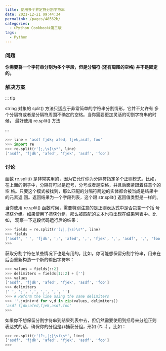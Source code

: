 ```yaml
---
title: 使用多个界定符分割字符串
date: 2021-12-21 09:44:34
permalink: /pages/48562b/
categories:
  - 《Python Cookbook》第三版
tags:
  - Python
---
```


### 问题

**你需要将一个字符串分割为多个字段，但是分隔符 (还有周围的空格) 并不是固定 的。**

### 解决方案

::: tip

string 对象的 split() 方法只适应于非常简单的字符串分割情形，它并不允许有 多个分隔符或者是分隔符周围不确定的空格。当你需要更加灵活的切割字符串的时候， 最好使用 re.split() 方法

:::

```python
>>> line = 'asdf fjdk; afed, fjek,asdf, foo'
>>> import re
>>> re.split(r'[;,\s]\s*', line)
['asdf', 'fjdk', 'afed', 'fjek', 'asdf', 'foo']
```

### 讨论

函数 re.split() 是非常实用的，因为它允许你为分隔符指定多个正则模式。比如， 在上面的例子中，分隔符可以是逗号，分号或者是空格，并且后面紧跟着任意个的空 格。只要这个模式被找到，那么匹配的分隔符两边的实体都会被当成是结果中的元素返 回。返回结果为一个字段列表，这个跟 str.split() 返回值类型是一样的。

 当你使用 re.split() 函数时候，需要特别注意的是正则表达式中是否包含一个括 号捕获分组。如果使用了捕获分组，那么被匹配的文本也将出现在结果列表中。比如， 观察一下这段代码运行后的结果：

```python
>>> fields = re.split(r'(;|,|\s)\s*', line)
>>> fields
['asdf', ' ', 'fjdk', ';', 'afed', ',', 'fjek', ',', 'asdf', ',', 'foo']
>>>
```

获取分割字符在某些情况下也是有用的。比如，你可能想保留分割字符串，用来在 后面重新构造一个新的输出字符串：

```python
>>> values = fields[::2]
>>> delimiters = fields[1::2] + ['']
>>> values
['asdf', 'fjdk', 'afed', 'fjek', 'asdf', 'foo']
>>> delimiters
[' ', ';', ',', ',', ',', '']
>>> # Reform the line using the same delimiters
>>> ''.join(v+d for v,d in zip(values, delimiters))
'asdf fjdk;afed,fjek,asdf,foo'
>>>
```

如果你不想保留分割字符串到结果列表中去，但仍然需要使用到括号来分组正则 表达式的话，确保你的分组是非捕获分组，形如 (?:...) 。比如：

```python
>>> re.split(r'(?:,|;|\s)\s*', line)
['asdf', 'fjdk', 'afed', 'fjek', 'asdf', 'foo']
>>>
```

